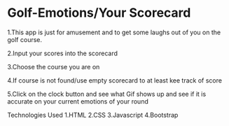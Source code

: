 # Golf-Emotions/Your Scorecard

1.This app is just for amusement and 
to get some laughs out of you on the golf
course.

2.Input your scores into the scorecard

3.Choose the course you are on

4.If course is not found/use empty scorecard
to at least kee track of score

5.Click on the clock button and see what Gif
shows up and see if it is accurate on your
current emotions of your round

Technologies Used
1.HTML
2.CSS
3.Javascript
4.Bootstrap
